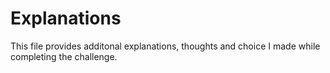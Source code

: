 # Explanations

This file provides additonal explanations, thoughts and choice I made while completing the challenge.